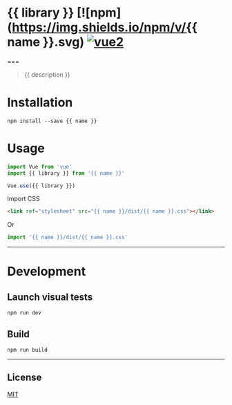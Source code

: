 # {{ library }} [![npm](https://img.shields.io/npm/v/{{ name }}.svg) [![vue2](https://img.shields.io/badge/vue-2.x-brightgreen.svg)](https://vuejs.org/)
===

> {{ description }}

# Installation

```
npm install --save {{ name }}
```

# Usage

``` js
import Vue from 'vue'
import {{ library }} from '{{ name }}'

Vue.use({{ library }})
```

Import CSS
``` html
<link ref="stylesheet" src="{{ name }}/dist/{{ name }}.css"></link>
```
Or
``` js
import '{{ name }}/dist/{{ name }}.css'
```

---

# Development

## Launch visual tests

```
npm run dev
```

## Build

```
npm run build
```

---

## License

[MIT](http://opensource.org/licenses/MIT)
